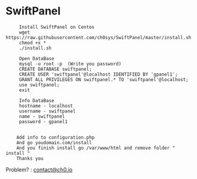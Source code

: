 # SwiftPanel
         
         
         Install SwiftPanel on Centos
         wget https://raw.githubusercontent.com/ch0sys/SwiftPanel/master/install.sh
         chmod +x *
         ./install.sh
         
         Open DataBase
         mysql -u root -p  (Write you password)
         CREATE DATABASE swiftpanel;
         CREATE USER 'swiftpanel'@localhost IDENTIFIED BY 'gpanel1';
         GRANT ALL PRIVILEGES ON swiftpanel.* TO 'swiftpanel'@localhost;
         use swiftpanel;
         exit
         
         Info DataBase
         hostname - localhost
         username - swiftpanel
         name - swiftpanel
         password - gpanel1
         
         
        Add info to configuration.php
        And go youdomain.com/install
        And you finish install go /var/www/html and remove folder " install "
        Thanks you
        
Problem? : contact@ch0.io
         
        
         
         
         
        
